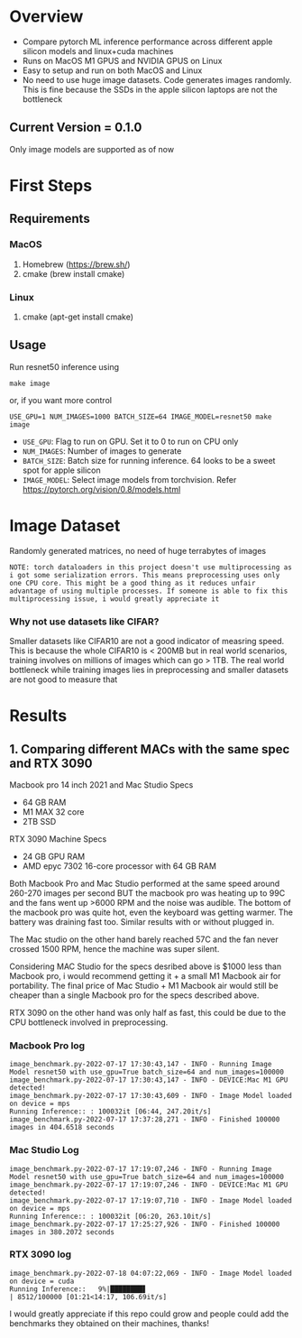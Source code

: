 # Overview
- Compare pytorch ML inference performance across different apple silicon models and linux+cuda machines
- Runs on MacOS M1 GPUS and NVIDIA GPUS on Linux
- Easy to setup and run on both MacOS and Linux
- No need to use huge image datasets. Code generates images randomly. This is fine because the SSDs in the apple silicon laptops are not the bottleneck

## Current Version = 0.1.0
Only image models are supported as of now

# First Steps
## Requirements
### MacOS
1. Homebrew (https://brew.sh/)
2. cmake (brew install cmake)

### Linux
1. cmake (apt-get install cmake)

## Usage
Run resnet50 inference using
```
make image  
```

or, if you want more control

```
USE_GPU=1 NUM_IMAGES=1000 BATCH_SIZE=64 IMAGE_MODEL=resnet50 make image
```

- `USE_GPU`: Flag to run on GPU. Set it to 0 to run on CPU only
- `NUM_IMAGES`: Number of images to generate
- `BATCH_SIZE`: Batch size for running inference. 64 looks to be a sweet spot for apple silicon
- `IMAGE_MODEL`: Select image models from torchvision. Refer https://pytorch.org/vision/0.8/models.html

# Image Dataset
Randomly generated matrices, no need of huge terrabytes of images

`NOTE: torch dataloaders in this project doesn't use multiprocessing as i got some serialization errors. This means preprocessing uses only one CPU core. This might be a good thing as it reduces unfair advantage of using multiple processes. If someone is able to fix this multiprocessing issue, i would greatly appreciate it`

### Why not use datasets like CIFAR?
Smaller datasets like CIFAR10 are not a good indicator of measring speed. This is because the whole CIFAR10 is < 200MB but in real world scenarios, training involves on millions of images which can go > 1TB. The real world bottleneck while training images lies in preprocessing and smaller datasets are not good to measure that

# Results

## 1. Comparing different MACs with the same spec and RTX 3090
Macbook pro 14 inch 2021 and Mac Studio Specs
- 64 GB RAM
- M1 MAX 32 core
- 2TB SSD

RTX 3090 Machine Specs
 - 24 GB GPU RAM
 - AMD epyc 7302 16-core processor with 64 GB RAM

Both Macbook Pro and Mac Studio performed at the same speed around 260-270 images per second BUT the macbook pro was heating up to 99C and the fans went up >6000 RPM and the noise was audible. The bottom of the macbook pro was quite hot, even the keyboard was getting warmer. The battery was draining fast too. Similar results with or without plugged in. 

The Mac studio on the other hand barely reached 57C and the fan never crossed 1500 RPM, hence the machine was super silent. 

Considering MAC Studio for the specs desribed above is $1000 less than Macbook pro, i would recommend getting it + a small M1 Macbook air for portability. The final price of Mac Studio + M1 Macbook air would still be cheaper than a single Macbook pro for the specs described above.  

RTX 3090 on the other hand was only half as fast, this could be due to the CPU bottleneck involved in preprocessing. 

### Macbook Pro log
```
image_benchmark.py-2022-07-17 17:30:43,147 - INFO - Running Image Model resnet50 with use_gpu=True batch_size=64 and num_images=100000
image_benchmark.py-2022-07-17 17:30:43,147 - INFO - DEVICE:Mac M1 GPU detected!
image_benchmark.py-2022-07-17 17:30:43,609 - INFO - Image Model loaded on device = mps
Running Inference:: : 100032it [06:44, 247.20it/s]
image_benchmark.py-2022-07-17 17:37:28,271 - INFO - Finished 100000 images in 404.6518 seconds
```

### Mac Studio Log
```
image_benchmark.py-2022-07-17 17:19:07,246 - INFO - Running Image Model resnet50 with use_gpu=True batch_size=64 and num_images=100000
image_benchmark.py-2022-07-17 17:19:07,246 - INFO - DEVICE:Mac M1 GPU detected!
image_benchmark.py-2022-07-17 17:19:07,710 - INFO - Image Model loaded on device = mps
Running Inference:: : 100032it [06:20, 263.10it/s]
image_benchmark.py-2022-07-17 17:25:27,926 - INFO - Finished 100000 images in 380.2072 seconds
```

### RTX 3090 log
```
image_benchmark.py-2022-07-18 04:07:22,069 - INFO - Image Model loaded on device = cuda
Running Inference::   9%|████████▋                                                                                             
| 8512/100000 [01:21<14:17, 106.69it/s]
```

I would greatly appreciate if this repo could grow and people could add the benchmarks they obtained on their machines, thanks!